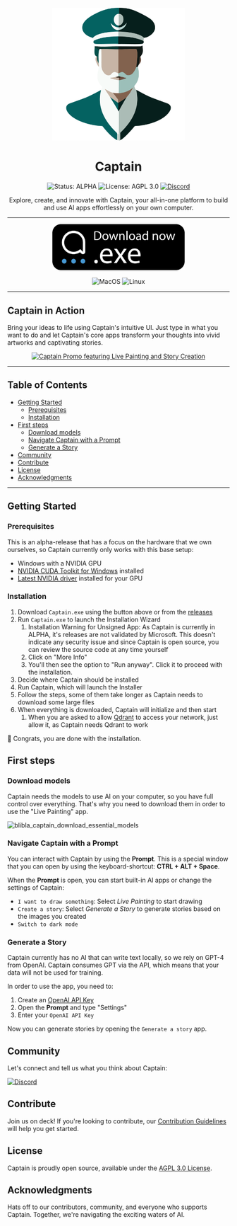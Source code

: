 <p align="center">
    <img src="./docs/logo.png" alt="Download Captain" width="300">
</p>

<h1 align="center">Captain</h1>

<div align="center">
    <img alt="Status: ALPHA" src="https://img.shields.io/badge/Status-ALPHA-purple?style=for-the-badge">
    <img alt="License: AGPL 3.0" src="https://img.shields.io/badge/License-AGPL%203.0-blue?style=for-the-badge">
    <a href="https://discord.com/invite/m3TBB9XEkb"><img alt="Discord" src="https://img.shields.io/discord/1091306623819059300?color=7289da&label=Discord&logo=discord&logoColor=fff&style=for-the-badge"></a>
</div>

<p align="center">
Explore, create, and innovate with Captain, your all-in-one platform to build and use AI
apps effortlessly on your own computer.
</p>

---

<!-- releases -->
<p align="center">
  <a href="https://github.com/blib-la/captain/releases/download/v1.0.0-alpha.28/Captain-Setup-1.0.0-alpha.28.exe">
    <img src="./docs/download.svg" alt="Download Captain" width="300">
  </a>
</p>
<!-- releasesstop -->

<div align="center">
  <img alt="MacOS" src="https://img.shields.io/badge/MacOS-Coming Soon-white?style=for-the-badge">
  <img alt="Linux" src="https://img.shields.io/badge/Linux-Coming Soon-white?style=for-the-badge">
</div>

---

## Captain in Action

Bring your ideas to life using Captain's intuitive UI. Just type in what you want to do and let
Captain's core apps transform your thoughts into vivid artworks and captivating stories.

<p align="center">
    <a href="https://www.youtube.com/watch?v=tf2OSggA0f8"><img src="https://github.com/blib-la/captain/assets/492378/dcff212a-8bfd-4657-9298-5d4e919461c7" alt="Captain Promo featuring Live Painting and Story Creation" /></a>
</p>

---

<h2>Table of Contents</h2>

<!-- toc -->

- [Getting Started](#getting-started)
  * [Prerequisites](#prerequisites)
  * [Installation](#installation)
- [First steps](#first-steps)
  * [Download models](#download-models)
  * [Navigate Captain with a Prompt](#navigate-captain-with-a-prompt)
  * [Generate a Story](#generate-a-story)
- [Community](#community)
- [Contribute](#contribute)
- [License](#license)
- [Acknowledgments](#acknowledgments)

<!-- tocstop -->

---

## Getting Started

### Prerequisites

This is an alpha-release that has a focus on the hardware that we own ourselves, so Captain
currently only works with this base setup:

-   Windows with a NVIDIA GPU
-   [NVIDIA CUDA Toolkit for Windows](https://developer.nvidia.com/cuda-downloads?target_os=Windows&target_arch=x86_64)
    installed
-   [Latest NVIDIA driver](https://www.nvidia.com/download/index.aspx) installed for your GPU

### Installation

1. Download `Captain.exe` using the button above or from the
   [releases](https://github.com/blib-la/captain/releases)
2. Run `Captain.exe` to launch the Installation Wizard
    1. Installation Warning for Unsigned App: As Captain is currently in ALPHA, it's releases are
       not validated by Microsoft. This doesn't indicate any security issue and since Captain is
       open source, you can review the source code at any time yourself
    2. Click on "More Info"
    3. You'll then see the option to "Run anyway". Click it to proceed with the installation.
3. Decide where Captain should be installed
4. Run Captain, which will launch the Installer
5. Follow the steps, some of them take longer as Captain needs to download some large files
6. When everything is downloaded, Captain will initialize and then start
    1. When you are asked to allow [Qdrant](https://qdrant.tech/) to access your network, just allow
       it, as Captain needs Qdrant to work

🎉 Congrats, you are done with the installation.

## First steps

### Download models

Captain needs the models to use AI on your computer, so you have full control over everything.
That's why you need to download them in order to use the "Live Painting" app.

![blibla_captain_download_essential_models](https://github.com/blib-la/captain/assets/492378/ed2e0ad0-fe75-42b9-96ab-686e7360ed8f)

### Navigate Captain with a Prompt

You can interact with Captain by using the **Prompt**. This is a special window that you can open by
using the keyboard-shortcut: **CTRL + ALT + Space**.

When the **Prompt** is open, you can start built-in AI apps or change the settings of Captain:

-   `I want to draw something`: Select _Live Painting_ to start drawing
-   `Create a story`: Select _Generate a Story_ to generate stories based on the images you created
-   `Switch to dark mode`

### Generate a Story

Captain currently has no AI that can write text locally, so we rely on GPT-4 from OpenAI. Captain
consumes GPT via the API, which means that your data will not be used for training.

In order to use the app, you need to:

1. Create an [OpenAI API Key](https://platform.openai.com/api-keys)
2. Open the **Prompt** and type "Settings"
3. Enter your `OpenAI API Key`

Now you can generate stories by opening the `Generate a story` app.

## Community

Let's connect and tell us what you think about Captain:

[![Discord](https://img.shields.io/discord/1091306623819059300?color=7289da&label=Discord&logo=discord&logoColor=fff&style=for-the-badge)](https://discord.com/invite/m3TBB9XEkb)

## Contribute

Join us on deck! If you're looking to contribute, our
[Contribution Guidelines](./.github/CONTRIBUTING.md) will help you get started.

## License

Captain is proudly open source, available under the [AGPL 3.0 License](./LICENSE).

## Acknowledgments

Hats off to our contributors, community, and everyone who supports Captain. Together, we're
navigating the exciting waters of AI.
